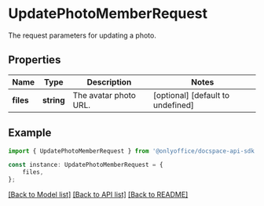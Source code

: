 # UpdatePhotoMemberRequest

The request parameters for updating a photo.

## Properties

Name | Type | Description | Notes
------------ | ------------- | ------------- | -------------
**files** | **string** | The avatar photo URL. | [optional] [default to undefined]

## Example

```typescript
import { UpdatePhotoMemberRequest } from '@onlyoffice/docspace-api-sdk';

const instance: UpdatePhotoMemberRequest = {
    files,
};
```

[[Back to Model list]](../README.md#documentation-for-models) [[Back to API list]](../README.md#documentation-for-api-endpoints) [[Back to README]](../README.md)
